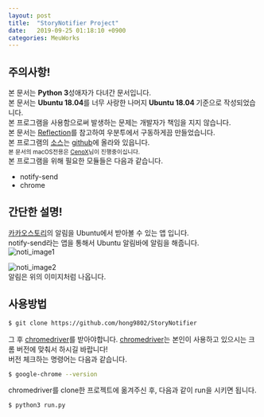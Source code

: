 ```yaml
---
layout: post
title:  "StoryNotifier Project"
date:   2019-09-25 01:18:10 +0900
categories: MeuWorks
---
```


## 주의사항!
본 문서는 <b>Python 3</b>성애자가 다녀간 문서입니다.  
본 문서는 <b>Ubuntu 18.04</b>를 너무 사랑한 나머지 <b>Ubuntu 18.04 </b>기준으로 작성되었습니다.  
본 프로그램을 사용함으로써 발생하는 문제는 개발자가 책임을 지지 않습니다.  
본 문서는 [Reflection](http://chihaya.kr/snoty/)를 참고하여 우분투에서 구동하게끔 만들었습니다.  
본 프로그램의 [소스](https://github.com/hong9802/StoryNotifier)는 [github](https://github.com/hong9802/StoryNotifier)에 올라와 있읍니다.  
<sub>본 문서의 macOS전용은 [CenoX](https://cenox.co/storynotifier/index.html)님이 진행중이십니다.</sub>  
본 프로그램을 위해 필요한 모듈들은 다음과 같습니다.  
* notify-send
* chrome


## 간단한 설명!
[카카오스토리](https://story.kakao.com)의 알림을 Ubuntu에서 받아볼 수 있는 앱 입니다.  
notify-send라는 앱을 통해서 Ubuntu 알림바에 알림을 해줍니다.  
![noti_image1](https://bitbucket.org/hong9802/image/raw/9eea528dfd6084215f2923b8815256e79e326abf/StoryNotifier/story_noti1.png)    
  
![noti_image2](https://bitbucket.org/hong9802/image/raw/9eea528dfd6084215f2923b8815256e79e326abf/StoryNotifier/story_noti2.png)  
알림은 위의 이미지처럼 나옵니다.  

## 사용방법
```bash
$ git clone https://github.com/hong9802/StoryNotifier
```
그 후 [chromedriver](https://chromedriver.chromium.org/downloads)를 받아야합니다. [chromedriver](https://chromedriver.chromium.org/downloads)는 본인이 사용하고 있으시는 크롬 버전에 맞춰서 하시길 바랍니다!  
버전 체크하는 명령어는 다음과 같습니다.  
```bash
$ google-chrome --version
```
chromedriver를 clone한 프로젝트에 옮겨주신 후, 다음과 같이 run을 시키면 됩니다.  
```bash
$ python3 run.py
```
